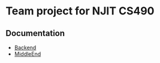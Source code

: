 # Team project for NJIT CS490

## Documentation

- [Backend](https://github.com/jflexlanoue/CS490/wiki/Backend-API)
- [MiddleEnd](https://github.com/jflexlanoue/CS490/wiki/MiddleEnd-API)
